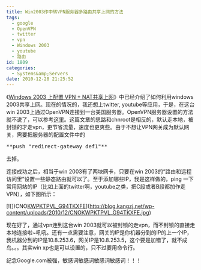 ```yaml
---
title: Win2003作中转VPN服务器多路由共享上网的方法
tags:
  - google
  - OpenVPN
  - twitter
  - vpn
  - Windows 2003
  - youtube
  - 路由
id: 1809
categories:
  - Systems&amp;Servers
date: 2010-12-28 21:25:52
---
```


《[Windows 2003 上配置 VPN + NAT共享上网](http://kangzj.net/windows-2003-vpn-nat/)》中已经介绍了如何利用windows 2003共享上网。现在的情况的，我还想上twitter, youtube等应用，于是，在这台win 2003上通过OpenVPN连接到一台美国服务器。OpenVPN服务器设置的方法就不说了，可以参考[这里](http://www.black-xstar.com/blog/693.html)。这篇文章的思路和chnroot是相反的，默认走本地，被封锁的才走vpn，更节省流量，速度也更爽些。由于不想让VPN网关成为默认网关，需要把服务器的配置文件中的
<pre>**push "redirect-gateway def1"**</pre>
去掉。

连接成功之后，相当于win 2003有了两块网卡，只要在win 2003的“路由和远程访问里”设置一些静态路由就可以了。至于添加哪些IP，我是这样做的，ping 一下常用网站的IP（比如上面的twitter啊，youtube之类，把C段或者B段都加作走VPN），如下图所示：

[![])CNO[KWPKTPVL_G94TKXFE](http://blog.kangzj.net/wp-content/uploads/2010/12/CNOKWPKTPVL_G94TKXFE_thumb.jpg "])CNO[KWPKTPVL_G94TKXFE")](http://blog.kangzj.net/wp-content/uploads/2010/12/CNOKWPKTPVL_G94TKXFE.jpg)

现在好了，通过vpn连到这台win 2003就可以被封锁的走vpn，而不封锁的直接走本地连接啦~吼吼。还有一点需要注意，网关的IP是你机器分到的IP的上一个IP，我机器分到的IP是10.8.253.6，网关IP是10.8.253.5，这个要是加错了，就不成鸟。。。其实win xp也是可以设置的，只不过要用命令行。

纪念Google.com被强，敏感词敏感词敏感词敏感词！！！